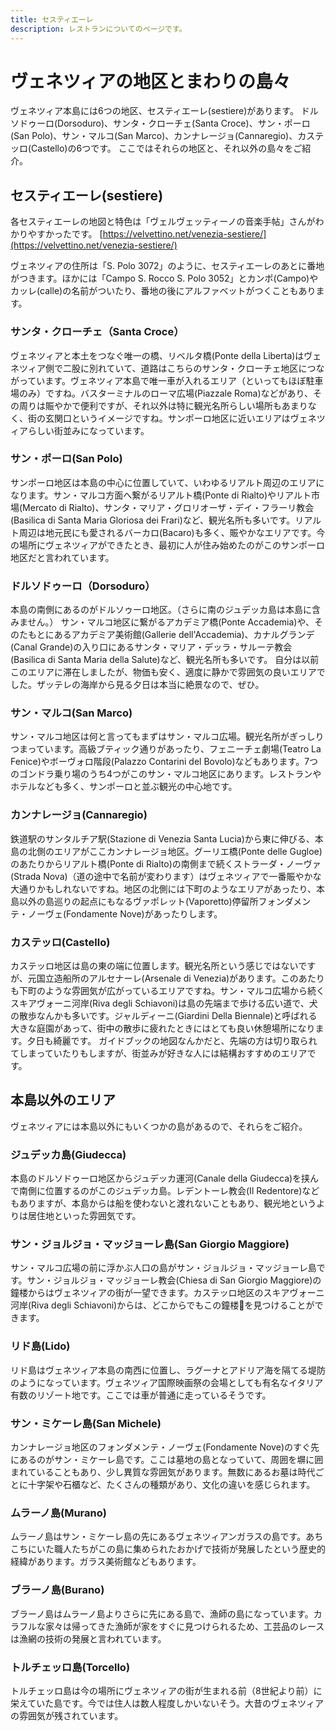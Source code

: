 ```yaml
---
title: セスティエーレ
description: レストランについてのページです。
---
```


# ヴェネツィアの地区とまわりの島々
ヴェネツィア本島には6つの地区、セスティエーレ(sestiere)があります。
ドルソドゥーロ(Dorsoduro)、サンタ・クローチェ(Santa Croce)、サン・ポーロ(San Polo)、サン・マルコ(San Marco)、カンナレージョ(Cannaregio)、カステッロ(Castello)の6つです。
ここではそれらの地区と、それ以外の島々をご紹介。


## セスティエーレ(sestiere)
各セスティエーレの地図と特色は「ヴェルヴェッティーノの音楽手帖」さんがわかりやすかったです。
[https://velvettino.net/venezia-sestiere/](https://velvettino.net/venezia-sestiere/)

ヴェネツィアの住所は「S. Polo 3072」のように、セスティエーレのあとに番地がつきます。ほかには「Campo S. Rocco S. Polo 3052」とカンポ(Campo)やカッレ(calle)の名前がついたり、番地の後にアルファベットがつくこともあります。

### サンタ・クローチェ（Santa Croce）
ヴェネツィアと本土をつなぐ唯一の橋、リベルタ橋(Ponte della Liberta)はヴェネツィア側で二股に別れていて、道路はこちらのサンタ・クローチェ地区につながっています。ヴェネツィア本島で唯一車が入れるエリア（といってもほぼ駐車場のみ）ですね。バスターミナルのローマ広場(Piazzale Roma)などがあり、その周りは賑やかで便利ですが、それ以外は特に観光名所らしい場所もあまりなく、街の玄関口というイメージですね。サンポーロ地区に近いエリアはヴェネツィアらしい街並みになっています。

### サン・ポーロ(San Polo)
サンポーロ地区は本島の中心に位置していて、いわゆるリアルト周辺のエリアになります。サン・マルコ方面へ繋がるリアルト橋(Ponte di Rialto)やリアルト市場(Mercato di Rialto)、サンタ・マリア・グロリオーザ・デイ・フラーリ教会(Basilica di Santa Maria Gloriosa dei Frari)など、観光名所も多いです。リアルト周辺は地元民にも愛されるバーカロ(Bacaro)も多く、賑やかなエリアです。今の場所にヴェネツィアができたとき、最初に人が住み始めたのがこのサンポーロ地区だと言われています。

### ドルソドゥーロ（Dorsoduro）
本島の南側にあるのがドルソゥーロ地区。（さらに南のジュデッカ島は本島に含みません。）
サン・マルコ地区に繋がるアカデミア橋(Ponte Accademia)や、そのたもとにあるアカデミア美術館(Gallerie dell'Accademia)、カナルグランデ(Canal Grande)の入り口にあるサンタ・マリア・デッラ・サルーテ教会(Basilica di Santa Maria della Salute)など、観光名所も多いです。
自分は以前このエリアに滞在しましたが、物価も安く、適度に静かで雰囲気の良いエリアでした。ザッテレの海岸から見る夕日は本当に絶景なので、ぜひ。

### サン・マルコ(San Marco)
サン・マルコ地区は何と言ってもまずはサン・マルコ広場。観光名所がぎっしりつまっています。高級ブティック通りがあったり、フェニーチェ劇場(Teatro La Fenice)やボーヴォロ階段(Palazzo Contarini del Bovolo)などもあります。7つのゴンドラ乗り場のうち4つがこのサン・マルコ地区にあります。レストランやホテルなども多く、サンポーロと並ぶ観光の中心地です。

### カンナレージョ(Cannaregio)
鉄道駅のサンタルチア駅(Stazione di Venezia Santa Lucia)から東に伸びる、本島の北側のエリアがここカンナレージョ地区。グーリエ橋(Ponte delle Gugloe)のあたりからリアルト橋(Ponte di Rialto)の南側まで続くストラーダ・ノーヴァ(Strada Nova)（道の途中で名前が変わります）はヴェネツィアで一番賑やかな大通りかもしれないですね。地区の北側には下町のようなエリアがあったり、本島以外の島巡りの起点にもなるヴァポレット(Vaporetto)停留所フォンダメンテ・ノーヴェ(Fondamente Nove)があったりします。

### カステッロ(Castello)
カステッロ地区は島の東の端に位置します。観光名所という感じではないですが、元国立造船所のアルセナーレ(Arsenale di Venezia)があります。このあたりも下町のような雰囲気が広がっているエリアですね。サン・マルコ広場から続くスキアヴォーニ河岸(Riva degli Schiavoni)は島の先端まで歩ける広い道で、犬の散歩なんかも多いです。ジャルディーニ(Giardini Della Biennale)と呼ばれる大きな庭園があって、街中の散歩に疲れたときにはとても良い休憩場所になります。夕日も綺麗です。
ガイドブックの地図なんかだと、先端の方は切り取られてしまっていたりもしますが、街並みが好きな人には結構おすすめのエリアです。


## 本島以外のエリア
ヴェネツィアには本島以外にもいくつかの島があるので、それらをご紹介。

### ジュデッカ島(Giudecca)
本島のドルソドゥーロ地区からジュデッカ運河(Canale della Giudecca)を挟んで南側に位置するのがこのジュデッカ島。レデントーレ教会(Il Redentore)などもありますが、本島からは船を使わないと渡れないこともあり、観光地というよりは居住地といった雰囲気です。

### サン・ジョルジョ・マッジョーレ島(San Giorgio Maggiore)
サン・マルコ広場の前に浮かぶ人口の島がサン・ジョルジョ・マッジョーレ島です。サン・ジョルジョ・マッジョーレ教会(Chiesa di San Giorgio Maggiore)の鐘楼からはヴェネツィアの街が一望できます。カステッロ地区のスキアヴォーニ河岸(Riva degli Schiavoni)からは、どこからでもこの鐘楼を見つけることができます。

### リド島(Lido)
リド島はヴェネツィア本島の南西に位置し、ラグーナとアドリア海を隔てる堤防のようになっています。ヴェネツィア国際映画祭の会場としても有名なイタリア有数のリゾート地です。ここでは車が普通に走っているそうです。

### サン・ミケーレ島(San Michele)
カンナレージョ地区のフォンダメンテ・ノーヴェ(Fondamente Nove)のすぐ先にあるのがサン・ミケーレ島です。ここは墓地の島となっていて、周囲を塀に囲まれていることもあり、少し異質な雰囲気があります。無数にあるお墓は時代ごとに十字架や石櫃など、たくさんの種類があり、文化の違いを感じられます。

### ムラーノ島(Murano)
ムラーノ島はサン・ミケーレ島の先にあるヴェネツィアンガラスの島です。あちこちにいた職人たちがこの島に集められたおかげで技術が発展したという歴史的経緯があります。ガラス美術館などもあります。

### ブラーノ島(Burano)
ブラーノ島はムラーノ島よりさらに先にある島で、漁師の島になっています。カラフルな家々は帰ってきた漁師が家をすぐに見つけられるため、工芸品のレースは漁網の技術の発展と言われています。

### トルチェッロ島(Torcello)
トルチェッロ島は今の場所にヴェネツィアの街が生まれる前（8世紀より前）に栄えていた島です。今では住人は数人程度しかいないそう。大昔のヴェネツィアの雰囲気が残されています。
